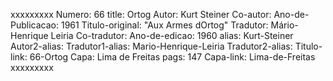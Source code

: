 xxxxxxxxx
Numero: 66
title: Ortog
Autor: Kurt Steiner
Co-autor: 
Ano-de-Publicacao: 1961
Titulo-original: "Aux Armes dOrtog"
Tradutor: Mário-Henrique Leiria
Co-tradutor: 
Ano-de-edicao: 1960
alias: Kurt-Steiner
Autor2-alias: 
Tradutor1-alias: Mario-Henrique-Leiria
Tradutor2-alias: 
Titulo-link: 66-Ortog
Capa: Lima de Freitas
pags: 147
Capa-link: Lima-de-Freitas
xxxxxxxxx